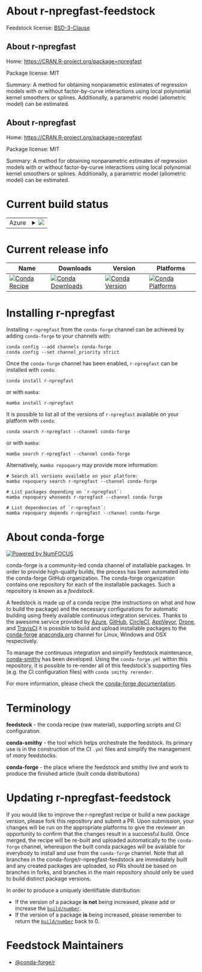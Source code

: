 About r-npregfast-feedstock
===========================

Feedstock license: [BSD-3-Clause](https://github.com/conda-forge/r-npregfast-feedstock/blob/main/LICENSE.txt)


About r-npregfast
-----------------

Home: https://CRAN.R-project.org/package=npregfast

Package license: MIT

Summary: A method for obtaining nonparametric estimates of regression models with or without factor-by-curve interactions using local polynomial kernel smoothers or splines. Additionally, a parametric model (allometric model) can be estimated.

About r-npregfast
-----------------

Home: https://CRAN.R-project.org/package=npregfast

Package license: MIT

Summary: A method for obtaining nonparametric estimates of regression models with or without factor-by-curve interactions using local polynomial kernel smoothers or splines. Additionally, a parametric model (allometric model) can be estimated.

Current build status
====================


<table>
    
  <tr>
    <td>Azure</td>
    <td>
      <details>
        <summary>
          <a href="https://dev.azure.com/conda-forge/feedstock-builds/_build/latest?definitionId=14459&branchName=main">
            <img src="https://dev.azure.com/conda-forge/feedstock-builds/_apis/build/status/r-npregfast-feedstock?branchName=main">
          </a>
        </summary>
        <table>
          <thead><tr><th>Variant</th><th>Status</th></tr></thead>
          <tbody><tr>
              <td>linux_64_r_base4.4</td>
              <td>
                <a href="https://dev.azure.com/conda-forge/feedstock-builds/_build/latest?definitionId=14459&branchName=main">
                  <img src="https://dev.azure.com/conda-forge/feedstock-builds/_apis/build/status/r-npregfast-feedstock?branchName=main&jobName=linux&configuration=linux%20linux_64_r_base4.4" alt="variant">
                </a>
              </td>
            </tr><tr>
              <td>linux_64_r_base4.5</td>
              <td>
                <a href="https://dev.azure.com/conda-forge/feedstock-builds/_build/latest?definitionId=14459&branchName=main">
                  <img src="https://dev.azure.com/conda-forge/feedstock-builds/_apis/build/status/r-npregfast-feedstock?branchName=main&jobName=linux&configuration=linux%20linux_64_r_base4.5" alt="variant">
                </a>
              </td>
            </tr><tr>
              <td>osx_64_r_base4.4</td>
              <td>
                <a href="https://dev.azure.com/conda-forge/feedstock-builds/_build/latest?definitionId=14459&branchName=main">
                  <img src="https://dev.azure.com/conda-forge/feedstock-builds/_apis/build/status/r-npregfast-feedstock?branchName=main&jobName=osx&configuration=osx%20osx_64_r_base4.4" alt="variant">
                </a>
              </td>
            </tr><tr>
              <td>osx_64_r_base4.5</td>
              <td>
                <a href="https://dev.azure.com/conda-forge/feedstock-builds/_build/latest?definitionId=14459&branchName=main">
                  <img src="https://dev.azure.com/conda-forge/feedstock-builds/_apis/build/status/r-npregfast-feedstock?branchName=main&jobName=osx&configuration=osx%20osx_64_r_base4.5" alt="variant">
                </a>
              </td>
            </tr><tr>
              <td>win_64_r_base4.4</td>
              <td>
                <a href="https://dev.azure.com/conda-forge/feedstock-builds/_build/latest?definitionId=14459&branchName=main">
                  <img src="https://dev.azure.com/conda-forge/feedstock-builds/_apis/build/status/r-npregfast-feedstock?branchName=main&jobName=win&configuration=win%20win_64_r_base4.4" alt="variant">
                </a>
              </td>
            </tr><tr>
              <td>win_64_r_base4.5</td>
              <td>
                <a href="https://dev.azure.com/conda-forge/feedstock-builds/_build/latest?definitionId=14459&branchName=main">
                  <img src="https://dev.azure.com/conda-forge/feedstock-builds/_apis/build/status/r-npregfast-feedstock?branchName=main&jobName=win&configuration=win%20win_64_r_base4.5" alt="variant">
                </a>
              </td>
            </tr>
          </tbody>
        </table>
      </details>
    </td>
  </tr>
</table>

Current release info
====================

| Name | Downloads | Version | Platforms |
| --- | --- | --- | --- |
| [![Conda Recipe](https://img.shields.io/badge/recipe-r--npregfast-green.svg)](https://anaconda.org/conda-forge/r-npregfast) | [![Conda Downloads](https://img.shields.io/conda/dn/conda-forge/r-npregfast.svg)](https://anaconda.org/conda-forge/r-npregfast) | [![Conda Version](https://img.shields.io/conda/vn/conda-forge/r-npregfast.svg)](https://anaconda.org/conda-forge/r-npregfast) | [![Conda Platforms](https://img.shields.io/conda/pn/conda-forge/r-npregfast.svg)](https://anaconda.org/conda-forge/r-npregfast) |

Installing r-npregfast
======================

Installing `r-npregfast` from the `conda-forge` channel can be achieved by adding `conda-forge` to your channels with:

```
conda config --add channels conda-forge
conda config --set channel_priority strict
```

Once the `conda-forge` channel has been enabled, `r-npregfast` can be installed with `conda`:

```
conda install r-npregfast
```

or with `mamba`:

```
mamba install r-npregfast
```

It is possible to list all of the versions of `r-npregfast` available on your platform with `conda`:

```
conda search r-npregfast --channel conda-forge
```

or with `mamba`:

```
mamba search r-npregfast --channel conda-forge
```

Alternatively, `mamba repoquery` may provide more information:

```
# Search all versions available on your platform:
mamba repoquery search r-npregfast --channel conda-forge

# List packages depending on `r-npregfast`:
mamba repoquery whoneeds r-npregfast --channel conda-forge

# List dependencies of `r-npregfast`:
mamba repoquery depends r-npregfast --channel conda-forge
```


About conda-forge
=================

[![Powered by
NumFOCUS](https://img.shields.io/badge/powered%20by-NumFOCUS-orange.svg?style=flat&colorA=E1523D&colorB=007D8A)](https://numfocus.org)

conda-forge is a community-led conda channel of installable packages.
In order to provide high-quality builds, the process has been automated into the
conda-forge GitHub organization. The conda-forge organization contains one repository
for each of the installable packages. Such a repository is known as a *feedstock*.

A feedstock is made up of a conda recipe (the instructions on what and how to build
the package) and the necessary configurations for automatic building using freely
available continuous integration services. Thanks to the awesome service provided by
[Azure](https://azure.microsoft.com/en-us/services/devops/), [GitHub](https://github.com/),
[CircleCI](https://circleci.com/), [AppVeyor](https://www.appveyor.com/),
[Drone](https://cloud.drone.io/welcome), and [TravisCI](https://travis-ci.com/)
it is possible to build and upload installable packages to the
[conda-forge](https://anaconda.org/conda-forge) [anaconda.org](https://anaconda.org/)
channel for Linux, Windows and OSX respectively.

To manage the continuous integration and simplify feedstock maintenance,
[conda-smithy](https://github.com/conda-forge/conda-smithy) has been developed.
Using the ``conda-forge.yml`` within this repository, it is possible to re-render all of
this feedstock's supporting files (e.g. the CI configuration files) with ``conda smithy rerender``.

For more information, please check the [conda-forge documentation](https://conda-forge.org/docs/).

Terminology
===========

**feedstock** - the conda recipe (raw material), supporting scripts and CI configuration.

**conda-smithy** - the tool which helps orchestrate the feedstock.
                   Its primary use is in the construction of the CI ``.yml`` files
                   and simplify the management of *many* feedstocks.

**conda-forge** - the place where the feedstock and smithy live and work to
                  produce the finished article (built conda distributions)


Updating r-npregfast-feedstock
==============================

If you would like to improve the r-npregfast recipe or build a new
package version, please fork this repository and submit a PR. Upon submission,
your changes will be run on the appropriate platforms to give the reviewer an
opportunity to confirm that the changes result in a successful build. Once
merged, the recipe will be re-built and uploaded automatically to the
`conda-forge` channel, whereupon the built conda packages will be available for
everybody to install and use from the `conda-forge` channel.
Note that all branches in the conda-forge/r-npregfast-feedstock are
immediately built and any created packages are uploaded, so PRs should be based
on branches in forks, and branches in the main repository should only be used to
build distinct package versions.

In order to produce a uniquely identifiable distribution:
 * If the version of a package **is not** being increased, please add or increase
   the [``build/number``](https://docs.conda.io/projects/conda-build/en/latest/resources/define-metadata.html#build-number-and-string).
 * If the version of a package **is** being increased, please remember to return
   the [``build/number``](https://docs.conda.io/projects/conda-build/en/latest/resources/define-metadata.html#build-number-and-string)
   back to 0.

Feedstock Maintainers
=====================

* [@conda-forge/r](https://github.com/orgs/conda-forge/teams/r/)

